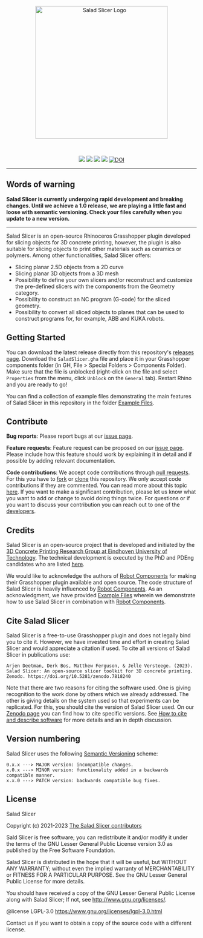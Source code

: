 <p align="center">
  <img src="https://user-images.githubusercontent.com/24313771/130939816-62267ff3-533c-462f-aed5-f12da5610828.png" width="350" title="Salad Slicer Logo">
</p>
  
  <br>
  
 <p align="center"> 
  <img src="https://img.shields.io/github/v/release/3DCP-TUe/SaladSlicer?label=stable">
  <img src="https://img.shields.io/github/v/release/3DCP-TUe/SaladSlicer?label=latest&include_prereleases">
  <img src="https://img.shields.io/github/downloads/3DCP-TUe/SaladSlicer/total?">
  <img src="https://img.shields.io/github/license/3DCP-TUe/SaladSlicer?">
  <a href="https://zenodo.org/badge/latestdoi/348778701"><img src="https://zenodo.org/badge/348778701.svg" alt="DOI"></a>
</p>

---
## Words of warning
**Salad Slicer is currently undergoing rapid development and breaking changes. Until we achieve a 1.0 release, we are playing a little fast and loose with semantic versioning. Check your files carefully when you update to a new version.**

---
Salad Slicer is an open-source Rhinoceros Grasshopper plugin developed for slicing objects for 3D concrete printing, however, the plugin is also suitable for slicing objects to print other materials such as ceramics or polymers. Among other functionalities, Salad Slicer offers: 

- Slicing planar 2.5D objects from a 2D curve
- Slicing planar 3D objects from a 3D mesh
- Possibility to define your own slicers and/or reconstruct and customize the pre-defined slicers with the components from the Geometry category. 
- Possibility to construct an NC program (G-code) for the sliced geometry. 
- Possibility to convert all sliced objects to planes that can be used to construct programs for, for example, ABB and KUKA robots. 

## Getting Started
You can download the latest release directly from this repository's [releases page](https://github.com/3DCP-TUe/SaladSlicer/releases). Download the `SaladSlicer.gha` file and place it in your Grasshopper components folder (in GH, File > Special Folders > Components Folder). Make sure that the file is unblocked (right-click on the file and select `Properties` from the menu, click `Unblock` on the `General` tab). Restart Rhino and you are ready to go!

You can find a collection of example files demonstrating the main features of Salad Slicer in this repository in the folder [Example Files](https://github.com/3DCP-TUe/SaladSlicer/tree/master/ExampleFiles). 

## Contribute

**Bug reports**: Please report bugs at our [issue page](https://github.com/3DCP-TUe/SaladSlicer/issues). 

**Feature requests**: Feature request can be proposed on our [issue page](https://github.com/3DCP-TUe/SaladSlicer/issues). Please include how this feature should work by explaining it in detail and if possible by adding relevant documentation.

**Code contributions**: We accept code contributions through [pull requests](https://help.github.com/en/github/collaborating-with-issues-and-pull-requests/about-pull-requests). For this you have to [fork](https://help.github.com/en/github/getting-started-with-github/fork-a-repo) or [clone](https://help.github.com/en/github/creating-cloning-and-archiving-repositories/cloning-a-repository) this repository. We only accept code contributions if they are commented. You can read more about this topic [here](https://docs.microsoft.com/en-us/dotnet/csharp/codedoc). If you want to make a significant contribution, please let us know what you want to add or change to avoid doing things twice. For questions or if you want to discuss your contribution you can reach out to one of the [developers](https://github.com/3DCP-TUe/SaladSlicer/graphs/contributors). 

## Credits
Salad Slicer is an open-source project that is developed and initiated by the [3D Concrete Printing Research Group at Eindhoven University of Technology](https://www.tue.nl/en/research/research-groups/structural-engineering-and-design/3d-concrete-printing/). The technical development is executed by the PhD and PDEng candidates who are listed [here](https://github.com/3DCP-TUe/SaladSlicer/graphs/contributors).

We would like to acknowledge the authors of [Robot Components](https://github.com/RobotComponents/RobotComponents) for making their Grasshopper plugin available and open source. The code structure of Salad Slicer is heavily influenced by [Robot Components](https://github.com/RobotComponents/RobotComponents). As an acknowledgment, we have provided [Example Files](https://github.com/3DCP-TUe/SaladSlicer/tree/master/ExampleFiles) wherein we demonstrate how to use Salad Slicer in combination with [Robot Components](https://github.com/RobotComponents/RobotComponents). 

## Cite Salad Slicer
Salad Slicer is a free-to-use Grasshopper plugin and does not legally bind you to cite it. However, we have invested time and effort in creating Salad Slicer and would appreciate a citation if used. To cite all versions of Salad Slicer in publications use:

```
Arjen Deetman, Derk Bos, Matthew Ferguson, & Jelle Versteege. (2023). Salad Slicer: An open-source slicer toolkit for 3D concrete printing. Zenodo. https://doi.org/10.5281/zenodo.7818240
```

Note that there are two reasons for citing the software used. One is giving recognition to the work done by others which we already addressed. The other is giving details on the system used so that experiments can be replicated. For this, you should cite the version of Salad Slicer used. On our [Zenodo page](https://doi.org/10.5281/zenodo.7818240) you can find how to cite specific versions. See [How to cite and describe software](https://software.ac.uk/how-cite-software) for more details and an in depth discussion.

## Version numbering
Salad Slicer uses the following [Semantic Versioning](https://semver.org/) scheme: 

```
0.x.x ---> MAJOR version: incompatible changes. 
x.0.x ---> MINOR version: functionality added in a backwards compatible manner.  
x.x.0 ---> PATCH version: backwards compatible bug fixes.
```

## License
Salad Slicer

Copyright (c) 2021-2023 [The Salad Slicer contributors](https://github.com/3DCP-TUe/SaladSlicer/graphs/contributors)

Sald Slicer is free software; you can redistribute it and/or modify it under the terms of the GNU Lesser General Public License version 3.0 as published by the Free Software Foundation. 

Salad Slicer is distributed in the hope that it will be useful, but WITHOUT ANY WARRANTY; without even the implied warranty of MERCHANTABILITY or FITNESS FOR A PARTICULAR PURPOSE. See the GNU Lesser General Public License for more details.

You should have received a copy of the GNU Lesser General Public License along with Salad Slicer; If not, see <http://www.gnu.org/licenses/>.

@license LGPL-3.0 <https://www.gnu.org/licenses/lgpl-3.0.html>

Contact us if you want to obtain a copy of the source code with a different license. 
